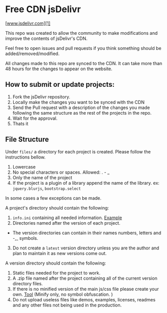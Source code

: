 Free CDN jsDelivr
========

[www.jsdelivr.com][1]

This repo was created to allow the community to make modifications and improve the contents of jsDelivr's CDN.

Feel free to open issues and pull requests if you think something should be added/removed/modified.

All changes made to this repo are synced to the CDN.
It can take more than 48 hours for the changes to appear on the website.




How to submit or update projects:
---------------------------------

 1. Fork the jsDelivr repository.
 2. Locally make the changes you want to be synced with the CDN
 3. Send the Pull request with a description of the changes you made following the same structure as the rest of the projects in the repo.
 4. Wait for the approval.
 5. Thats it

   
    
File Structure
--------------
Under `files/` a directory for each project is created. Please follow the instructions bellow.

1. Lowercase
2. No special characters or spaces. Allowed: . - _
3. Only the name of the project
4. If the project is a plugin of a library append the name of the library. ex: `jquery.blurjs`, `bootstrap.select`

In some cases a few exceptions can be made.


A project's directory should contain the following:

1. `info.ini` containing all needed information. [Example][2]
2. Directories named after the version of each project. 
* The version directories can contain in their names numbers, letters and -,_ symbols.
3. Do not create a `latest` version directory unless you are the author and plan to maintain it as new versions come out.

A version directory should contain the following:

1. Static files needed for the project to work. 
2. A .zip file named after the project containing all of the current version directory files.
3. If there is no minified version of the main js/css file please create your own. [Tool][3] (Minify only, no symbol obfuscation. )
4. Do not upload useless files like demos, examples, licenses, readmes and any other files not being used in the production.









  [1]: http://www.jsdelivr.com
  [2]: https://github.com/jimaek/jsdelivr/blob/master/files/abaaso/info.ini
  [3]: http://refresh-sf.com/yui/
